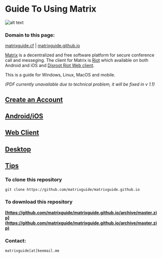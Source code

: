 # Guide To Using Matrix

![alt text](https://matrix.org/blog/wp-content/uploads/2015/01/logo1.png "Matrix")

### Domain to this page:

[matrixguide.cf](http://matrixguide.cf) | [matrixguide.github.io](https://matrixguide.github.io)

[Matrix](https://matrix.org/) is a decentralized and free software platform for secure conference call and messeging. The client for Matrix is [Riot](https://riot.im/) which available on both Android and iOS and [Disroot Riot Web client](https://chat.disroot.org/).

This is a guide for Windows, Linux, MacOS and mobile.

*(PDF currently unavailable due to technical problem, it will be fixed in v 1.1)*

## [Create an Account](user.md)
## [Android/iOS](mobile.md)
## [Web Client](web.md)
## [Desktop](desktop.md)
## [Tips](tips.md)

### To clone this repository

    git clone https://github.com/matrixguide/matrixguide.github.io
    
### To download this repository

**[https://github.com/matrixguide/matrixguide.github.io/archive/master.zip](https://github.com/matrixguide/matrixguide.github.io/archive/master.zip)**
    
### Contact:

    matrixguide[at]keemail.me

